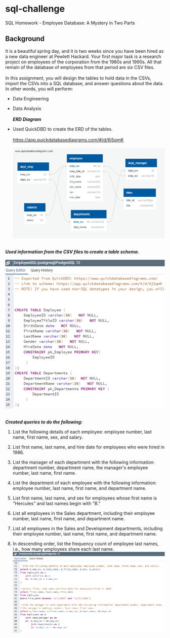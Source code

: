 # sql-challenge
SQL Homework - Employee Database: A Mystery in Two Parts

## Background
It is a beautiful spring day, and it is two weeks since you have been hired as a new data engineer at Pewlett Hackard. Your first major task is a research project on employees of the corporation from the 1980s and 1990s. All that remain of the database of employees from that period are six CSV files.
<br><br>
In this assignment, you will design the tables to hold data in the CSVs, import the CSVs into a SQL database, and answer questions about the data. In other words, you will perform:

* Data Engineering

* Data Analysis
<br><br>
**_ERD Diagram_**

* Used QuickDBD to create the ERD of the tables.
<br><br>
https://app.quickdatabasediagrams.com/#/d/6j5qmK
<br><br>
![Summary](https://github.com/KGore12/sql-challenge/blob/master/images/QuickDBD-Employee-SQL_DBD.png)
<br><br>

**_Used information from the CSV files to create a table schema._**
<br><br>
![Summary](https://github.com/KGore12/sql-challenge/blob/master/images/create_tables.png)
<br><br>

**_Created queries to do the following:_**
1. List the following details of each employee: employee number, last name, first name, sex, and salary.

2. List first name, last name, and hire date for employees who were hired in 1986.

3. List the manager of each department with the following information: department number, department name, the manager's employee number, last name, first name.

4. List the department of each employee with the following information: employee number, last name, first name, and department name.

5. List first name, last name, and sex for employees whose first name is "Hercules" and last names begin with "B."

6. List all employees in the Sales department, including their employee number, last name, first name, and department name.

7. List all employees in the Sales and Development departments, including their employee number, last name, first name, and department name.

8. In descending order, list the frequency count of employee last names, i.e., how many employees share each last name.
![Summary](https://github.com/KGore12/sql-challenge/blob/master/images/employee_queries.png)




